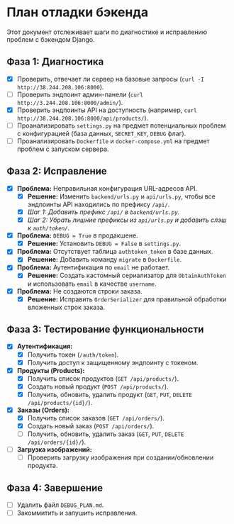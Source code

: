 # План отладки бэкенда

Этот документ отслеживает шаги по диагностике и исправлению проблем с бэкендом Django.

## Фаза 1: Диагностика

- [x] Проверить, отвечает ли сервер на базовые запросы (`curl -I http://38.244.208.106:8000`).
- [ ] Проверить эндпоинт админ-панели (`curl http://3.244.208.106:8000/admin/`).
- [x] Проверить эндпоинты API на доступность (например, `curl http://38.244.208.106:8000/api/products/`).
- [ ] Проанализировать `settings.py` на предмет потенциальных проблем с конфигурацией (база данных, `SECRET_KEY`, `DEBUG` флаг).
- [ ] Проанализировать `Dockerfile` и `docker-compose.yml` на предмет проблем с запуском сервера.

## Фаза 2: Исправление

- [x] **Проблема:** Неправильная конфигурация URL-адресов API.
  - [x] **Решение:** Изменить `backend/urls.py` и `api/urls.py`, чтобы все эндпоинты API находились по префиксу `/api/`.
  - [x] *Шаг 1: Добавить префикс `/api/` в `backend/urls.py`.*
  - [x] *Шаг 2: Убрать лишние префиксы из `api/urls.py` и добавить слэш к `auth/token/`.*
- [x] **Проблема:** `DEBUG = True` в продакшене.
  - [x] **Решение:** Установить `DEBUG = False` в `settings.py`.
- [x] **Проблема:** Отсутствует таблица `authtoken_token` в базе данных.
  - [x] **Решение:** Добавить команду `migrate` в `Dockerfile`.
- [x] **Проблема:** Аутентификация по `email` не работает.
  - [x] **Решение:** Создать кастомный сериализатор для `ObtainAuthToken` и использовать `email` в качестве `username`.
- [x] **Проблема:** Не создаются строки заказа.
  - [x] **Решение:** Исправить `OrderSerializer` для правильной обработки вложенных строк заказа.

## Фаза 3: Тестирование функциональности

- [x] **Аутентификация:**
  - [x] Получить токен (`/auth/token`).
  - [x] Получить доступ к защищенному эндпоинту с токеном.
- [x] **Продукты (Products):**
  - [x] Получить список продуктов (`GET /api/products/`).
  - [x] Создать новый продукт (`POST /api/products/`).
  - [x] Получить, обновить, удалить продукт (`GET`, `PUT`, `DELETE /api/products/{id}/`).
- [x] **Заказы (Orders):**
  - [x] Получить список заказов (`GET /api/orders/`).
  - [x] Создать новый заказ (`POST /api/orders/`).
  - [ ] Получить, обновить, удалить заказ (`GET`, `PUT`, `DELETE /api/orders/{id}/`).
- [ ] **Загрузка изображений:**
  - [ ] Проверить загрузку изображения при создании/обновлении продукта.

## Фаза 4: Завершение

- [ ] Удалить файл `DEBUG_PLAN.md`.
- [ ] Закоммитить и запушить исправления.
